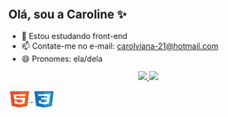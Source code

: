 ## Olá, sou a Caroline ✨

- 🌱 Estou estudando front-end
- 📫 Contate-me no e-mail: carolviana-21@hotmail.com
- 😄 Pronomes: ela/dela

<div align="center">
  <a href="https://github.com/Caroline-Viana">
  <img height="180em" src="https://github-readme-stats.vercel.app/api?username=Caroline-Viana&show_icons=true&theme=material-palenight&include_all_commits=true&count_private=true"/>
  <img height="180em" src="https://github-readme-stats.vercel.app/api/top-langs/?username=Caroline-Viana&layout=compact&langs_count=7&theme=material-palenight"/>
</div>
<div style="display: inline_block"><br>
  <img align="center" alt="Carol-HTML" height="30" width="40" src="https://raw.githubusercontent.com/devicons/devicon/master/icons/html5/html5-original.svg">
  <img align="center" alt="Carol-CSS" height="30" width="40" src="https://raw.githubusercontent.com/devicons/devicon/master/icons/css3/css3-original.svg">
</div>
  
 ##
